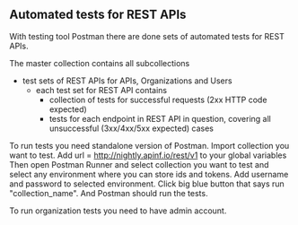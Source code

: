 ## Automated tests for REST APIs

With testing tool Postman there are done sets of automated tests for REST APIs.

The master collection contains all subcollections
* test sets of REST APIs for APIs, Organizations and Users
  * each test set for REST API contains
    * collection of tests for successful requests (2xx HTTP code expected)
    * tests for each endpoint in REST API in question, covering all unsuccessful (3xx/4xx/5xx expected) cases


To run tests you need standalone version of Postman.
Import collection you want to test.
Add url = http://nightly.apinf.io/rest/v1 to your global variables
Then open Postman Runner and select collection you want to test
and select any environment where you can store ids and tokens.
Add username and password to selected environment.
Click big blue button that says run "collection_name".
And Postman should run the tests.

To run organization tests you need to have admin account.
